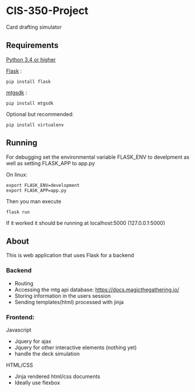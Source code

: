 # CIS-350-Project
Card drafting simulator

## Requirements

[Python 3.4 or higher](https://www.python.org/downloads/)

[Flask](http://flask.pocoo.org/) :

    pip install flask

[mtgsdk](https://docs.magicthegathering.io/) :

    pip install mtgsdk

Optional but recommended:

    pip install virtualenv

## Running

For debugging set the environmental variable FLASK\_ENV to develpment
as well as setting FLASK\_APP to app.py

On linux:

    export FLASK_ENV=development
    export FLASK_APP=app.py

Then you man execute

    flask run

If it worked it should be running at localhost:5000 (127.0.0.1:5000)

## About

This is web application that uses Flask for a backend

### Backend

* Routing
* Accessing the mtg api database: https://docs.magicthegathering.io/
* Storing information in the users session
* Sending templates(html) processed with jinja

### Frontend:
Javascript

* Jquery for ajax
* Jquery for other interactive elements (nothing yet)
* handle the deck simulation

HTML/CSS

* Jinja rendered html/css documents
* Ideally use flexbox
